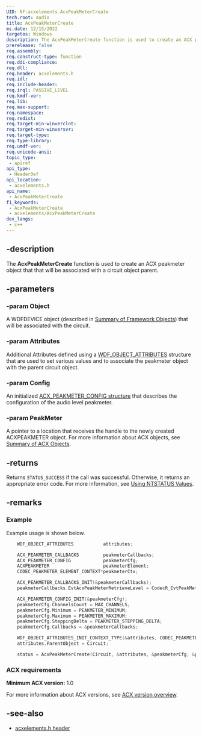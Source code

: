 ```yaml
---
UID: NF:acxelements.AcxPeakMeterCreate
tech.root: audio
title: AcxPeakMeterCreate
ms.date: 12/15/2022
targetos: Windows
description: The AcxPeakMeterCreate function is used to create an ACX peakmeter object that that will be associated with a circuit object parent.
prerelease: false
req.assembly: 
req.construct-type: function
req.ddi-compliance: 
req.dll: 
req.header: acxelements.h
req.idl: 
req.include-header: 
req.irql: PASSIVE_LEVEL
req.kmdf-ver: 
req.lib: 
req.max-support: 
req.namespace: 
req.redist: 
req.target-min-winverclnt: 
req.target-min-winversvr: 
req.target-type: 
req.type-library: 
req.umdf-ver: 
req.unicode-ansi: 
topic_type:
 - apiref
api_type:
 - HeaderDef
api_location:
 - acxelements.h
api_name:
 - AcxPeakMeterCreate
f1_keywords:
 - AcxPeakMeterCreate
 - acxelements/AcxPeakMeterCreate
dev_langs:
 - c++
---
```


## -description

The **AcxPeakMeterCreate** function is used to create an ACX peakmeter object that that will be associated with a circuit object parent.

## -parameters

### -param Object

A WDFDEVICE object (described in [Summary of Framework Objects](/windows-hardware/drivers/wdf/summary-of-framework-objects)) that will be associated with the circuit.

### -param Attributes

Additional Attributes defined using a [WDF_OBJECT_ATTRIBUTES](/windows-hardware/drivers/ddi/wdfobject/ns-wdfobject-_wdf_object_attributes) structure that are used to set various values and to associate the peakmeter object with the parent circuit object.

### -param Config

An initialized [ACX_PEAKMETER_CONFIG structure](ns-acxelements-acx_peakmeter_config.md) that describes the configuration of the audio level peakmeter.

### -param PeakMeter

A pointer to a location that receives the handle to the newly created ACXPEAKMETER object. For more information about ACX objects, see [Summary of ACX Objects](/windows-hardware/drivers/audio/acx-summary-of-objects).

## -returns

Returns `STATUS_SUCCESS` if the call was successful. Otherwise, it returns an appropriate error code. For more information, see [Using NTSTATUS Values](/windows-hardware/drivers/kernel/using-ntstatus-values).

## -remarks

### Example

Example usage is shown below.

```cpp
    WDF_OBJECT_ATTRIBUTES           attributes;

    ACX_PEAKMETER_CALLBACKS         peakmeterCallbacks;
    ACX_PEAKMETER_CONFIG            peakmeterCfg;
    ACXPEAKMETER                    peakmeterElement;
    CODEC_PEAKMETER_ELEMENT_CONTEXT*peakmeterCtx;

    ACX_PEAKMETER_CALLBACKS_INIT(&peakmeterCallbacks);
    peakmeterCallbacks.EvtAcxPeakMeterRetrieveLevel = CodecR_EvtPeakMeterRetrieveLevelCallback;

    ACX_PEAKMETER_CONFIG_INIT(&peakmeterCfg);
    peakmeterCfg.ChannelsCount = MAX_CHANNELS;
    peakmeterCfg.Minimum = PEAKMETER_MINIMUM;
    peakmeterCfg.Maximum = PEAKMETER_MAXIMUM;
    peakmeterCfg.SteppingDelta = PEAKMETER_STEPPING_DELTA;
    peakmeterCfg.Callbacks = &peakmeterCallbacks;

    WDF_OBJECT_ATTRIBUTES_INIT_CONTEXT_TYPE(&attributes, CODEC_PEAKMETER_ELEMENT_CONTEXT);
    attributes.ParentObject = Circuit;

    status = AcxPeakMeterCreate(Circuit, &attributes, &peakmeterCfg, &peakmeterElement);
```

### ACX requirements

**Minimum ACX version:** 1.0

For more information about ACX versions, see [ACX version overview](/windows-hardware/drivers/audio/acx-version-overview).

## -see-also

- [acxelements.h header](index.md)
